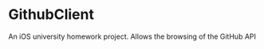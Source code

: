 GithubClient
============

An iOS university homework project. Allows the browsing of the GitHub API
